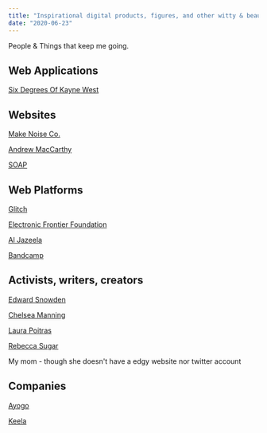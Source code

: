 ```yaml
---
title: "Inspirational digital products, figures, and other witty & beautiful & fun things that make me want to work harder and become a better web developer"
date: "2020-06-23"
---
```

People & Things that keep me going.

## Web Applications
[Six Degrees Of Kayne West](https://sixdegreesofkanyewest.com/)


## Websites
[Make Noise Co.](http://www.makenoisemusic.com/)

[Andrew MacCarthy](http://andrevv.com/)

[SOAP](https://soap-shop.ca/)


## Web Platforms
[Glitch](https://glitch.com/)

[Electronic Frontier Foundation](https://www.eff.org/)

[Al Jazeela](https://www.aljazeera.com/)

[Bandcamp](https://bandcamp.com/)


## Activists, writers, creators
[Edward Snowden](https://twitter.com/snowden)

[Chelsea Manning](https://twitter.com/xychelsea)

[Laura Poitras](https://theintercept.com/staff/laura-poitras/)

[Rebecca Sugar](https://twitter.com/rebeccasugar)


My mom - though she doesn't have a edgy website nor twitter account

## Companies
[Ayogo](https://ayogo.com/)

[Keela](https://www.keela.co/)